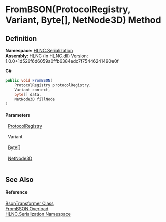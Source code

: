 # FromBSON(ProtocolRegistry, Variant, Byte[], NetNode3D) Method




## Definition
**Namespace:** <a href="N_HLNC_Serialization">HLNC.Serialization</a>  
**Assembly:** HLNC (in HLNC.dll) Version: 1.0.0+1d526f6d6059a0ffb6384edc7f75446241490e0f

**C#**
``` C#
public void FromBSON(
	ProtocolRegistry protocolRegistry,
	Variant context,
	byte[] data,
	NetNode3D fillNode
)
```



#### Parameters
<dl><dt>  <a href="T_HLNC_Serialization_ProtocolRegistry">ProtocolRegistry</a></dt><dd> </dd><dt>  Variant</dt><dd> </dd><dt>  <a href="https://learn.microsoft.com/dotnet/api/system.byte" target="_blank" rel="noopener noreferrer">Byte</a>[]</dt><dd> </dd><dt>  <a href="T_HLNC_NetNode3D">NetNode3D</a></dt><dd> </dd></dl>

## See Also


#### Reference
<a href="T_HLNC_Serialization_BsonTransformer">BsonTransformer Class</a>  
<a href="Overload_HLNC_Serialization_BsonTransformer_FromBSON">FromBSON Overload</a>  
<a href="N_HLNC_Serialization">HLNC.Serialization Namespace</a>  
